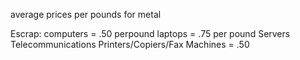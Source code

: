 average prices per pounds for metal

Escrap:
computers = .50 perpound
laptops = .75 per pound
Servers
Telecommunications
Printers/Copiers/Fax Machines = .50